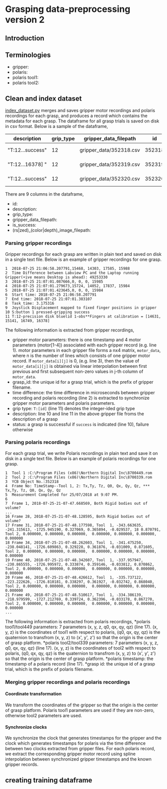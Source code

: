 # Grasping data-preprocessing version 2
## Introduction


## Terminologies
* gripper: 
* polaris: 
* polaris tool1:
* polaris tool2:

## Clean and index dataset
[index_dataset.py](bin/index_dataset.py) merges and saves gripper motor recordings and polaris recordings for each grasp, and produces a record which contains the metadata for each grasp. The dataframe for all grasp trials is saved on disk in csv format. Below is a sample of the dataframe,

|description|grip_type|gripper_data_filepath|id|is_success|rs_color_image_filepath|rs_depth_image_filepath|zed_color_image_filepath|zed_depth_image_filepath|
|--- | --- | --- | --- | --- | --- | --- | --- | ---|
"T:12...success"|12|gripper_data/352318.csv|352318|True|data-sample/25Jul2018-2 images/352318_RS_color.npy|data-sample/25Jul2018-2 images/352318_RS_depth.npy|data-sample/25Jul2018-2 images/352318_ZED_color.npy|data-sample/25Jul2018-2 images/352318_ZED_depth.npy
"T:12...16378] "|12|gripper_data/352319.csv|352319|False|data-sample/25Jul2018-2 images/352319_RS_color.npy|data-sample/25Jul2018-2 images/352319_RS_depth.npy|data-sample/25Jul2018-2 images/352319_ZED_color.npy|data-sample/25Jul2018-2 images/352319_ZED_depth.npy
"T:12...success"|12|gripper_data/352320.csv|352320|True|data-sample/25Jul2018-2 images/352320_RS_color.npy|data-sample/25Jul2018-2 images/352320_RS_depth.npy|data-sample/25Jul2018-2 images/352320_ZED_color.npy|data-sample/25Jul2018-2 images/352320_ZED_depth.npy

There are 9 columns in the dataframe,
* id:
* description:
* grip_type:
* gripper_data_filepath:
* is_success:
* (rs|zed)_(color|depth)_image_filepath:
### Parsing gripper recordings
Gripper recordings for each grasp are written in plain text and saved on disk in a single text file. Below is an example of gripper recordings for one grasp. 
```
1  2018-07-25 21:06:58.207791,15468, 14303, 17585, 15988
2  Time Difference between Labview PC and the Laptop running Gripper(+ive means Desktop is ahead): 49253330
3  2018-07-25 21:07:01.087666,0, 0, 0, 15985
4  2018-07-25 21:07:01.279673,15724, 14052, 17837, 15984
5  2018-07-25 21:07:01.423645,0, 0, 0, 15984
6  Start time: 2018-07-25 21:06:58.207791
7  End time: 2018-07-25 21:07:01.383107
8  Task_time: 3.175316
9  Joystick Displacement mapped to fixed finger positions in gripper
10 S:button 1 pressed-gripping success
11 T:12-precision disk bluelid 1-obs**Fingers at calibration = [14631, 15141, 16749, 16378]
```
The following information is extracted from gripper recordings,
* gripper motor parameters: there is one timestamp and 4 motor parameters (motor[1-4]) associated with each gripper record (e.g. line 1). motor parameters in each gripper file forms a nx4 matrix, `motor_data`, where n is the number of lines which consists of one gripper motor record. If `motor_data[i][j]` is 0, (e.g. line 3), then the value of `motor_data[i][j]` is obtained via linear interpolation between first previous and first subsequent non-zero values in j-th column of `motor_data`. 
* grasp_id: the unique id for a grasp trial, which is the prefix of gripper filename. 
* time difference: the time difference in microseconds between gripper recording and polaris recording (line 2) is extracted to synchronize gripper motor parameters and polaris parameters.
* grip type: `T:[id]` (line 11) denotes the integer-ided grip type
* description: line 10 and line 11 in the above gripper file froms the description of a grasp
* status: a grasp is successful if `success` is indicated (line 10), failure otherwise
### Parsing polaris recordings
For each grasp trial, we write Polaris recordings in plain text and save it on disk in a single text file. Below is an example of polaris recordings for one grasp.
```
1  Tool 1 :C:\Program Files (x86)\Northern Digital Inc\8700449.rom
2  Tool 2 :C:\Program Files (x86)\Northern Digital Inc\8700339.rom
3  YCB Object No.:352318
4  Frame No: TimeStamp--Tool 1, 2: Tx,Ty, Tz, Q0, Qx, Qy, Qz, *** Tx,Ty, Tz, Q0, Qx, Qy, Qz
5  Measurement Completed for 25/07/2018 at 9:07 PM.
6
7  Frame 1, 2018-07-25-21-07-47.668569, Both Rigid bodies out of volume?
...
16 Frame 28, 2018-07-25-21-07-48.128595, Both Rigid bodies out of volume?
17 Frame 31, 2018-07-25-21-07-48.177598, Tool  1, -343.663635, -241.315613, -1725.945190, 0.327069, 0.365894, -0.029537, 18 0.870791, Tool 2, 0.000000, 0.000000, 0.000000,  0.000000, 0.000000, 0.000000, 0.000000
18 Frame 34, 2018-07-25-21-07-48.262603, Tool  1, -341.475250, -238.048141, -1726.609863, 0.329228, 0.361876, -0.031009, 0.871605, Tool 2, 0.000000, 0.000000, 0.000000,  0.000000, 0.000000, 0.000000, 0.000000
19 Frame 40, 2018-07-25-21-07-48.342607, Tool  1, -337.957947, -230.865555, -1726.995972, 0.333874, 0.359146, -0.033812, 0.870862, Tool 2, 0.000000, 0.000000, 0.000000,  0.000000, 0.000000, 0.000000, 0.000000
20 Frame 46, 2018-07-25-21-07-48.426612, Tool  1, -335.737122, -223.222626, -1726.810181, 0.338297, 0.361927, -0.032742, 0.868040, Tool 2, 0.000000, 0.000000, 0.000000,  0.000000, 0.000000, 0.000000, 0.000000
21 Frame 49, 2018-07-25-21-07-48.510617, Tool  1, -334.386139, -218.979599, -1727.212769, 0.339724, 0.362396, -0.033178, 0.867270, Tool 2, 0.000000, 0.000000, 0.000000,  0.000000, 0.000000, 0.000000, 0.000000
...
```
The following information is extracted from polaris recordings,
*polaris tool1/tool449 parameters: 7 parameters (x, y, z, q0, qx, qy, qz) (line 17). (x, y, z) is the coordinates of tool1 with respect to polaris, (q0, qx, qy, qz) is the quaternion to transfrom (x, y, z) to (x', y', z') so that the origin is the center of grasp platform. 
*polaris tool2/tool339 parameters: 7 parameters (x, y, z, q0, qx, qy, qz) (line 17). (x, y, z) is the coordinates of tool2 with respect to polaris, (q0, qx, qy, qz) is the quaternion to transfrom (x, y, z) to (x', y', z') so that the origin is the center of grasp platform. 
*polaris timestamp: the timestamp of a polaris record (line 17).
*grasp id: the unique id of a grasp trial, which is the prefix of polaris filename. 
### Merging gripper recordings and polaris recordings
#### Coordinate transformation
We transform the coordinates of the gripper so that the origin is the center of grasp platform. Polaris tool1 parameters are used if they are non-zero, otherwise tool2 parameters are used.
#### Synchronize clocks
We synchronize the clock that generates timestamps for the gripper and the clock which generates timestamps for polaris via the time difference between two clocks extracted from gripper files. For each polaris record, we extract the corresponding gripper motor record using spline interpolation between synchronized gripper timestamps and the known gripper records.  
## creating training dataframe
